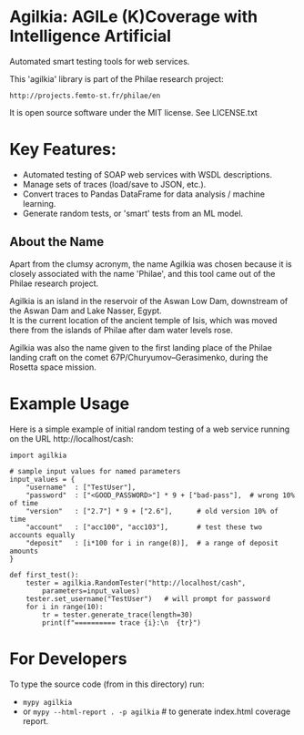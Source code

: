 # Agilkia: AGILe (K)Coverage with Intelligence Artificial

Automated smart testing tools for web services.

This 'agilkia' library is part of the Philae research project:

    http://projects.femto-st.fr/philae/en

It is open source software under the MIT license.  See LICENSE.txt

# Key Features:
* Automated testing of SOAP web services with WSDL descriptions.
* Manage sets of traces (load/save to JSON, etc.).
* Convert traces to Pandas DataFrame for data analysis / machine learning.
* Generate random tests, or 'smart' tests from an ML model.
 

## About the Name

Apart from the clumsy acronym, the name Agilkia was chosen because
it is closely associated with the name 'Philae', and this tool
came out of the Philae research project.

Agilkia is an island in the reservoir of the Aswan Low Dam, 
downstream of the Aswan Dam and Lake Nasser, Egypt.  
It is the current location of the ancient temple of Isis, which was 
moved there from the islands of Philae after dam water levels rose.
    
Agilkia was also the name given to the first landing place of the
Philae landing craft on the comet 67P/Churyumov–Gerasimenko,
during the Rosetta space mission.



# Example Usage

Here is a simple example of initial random testing of a web service
running on the URL http://localhost/cash:
```
import agilkia

# sample input values for named parameters
input_values = {
    "username"  : ["TestUser"],
    "password"  : ["<GOOD_PASSWORD>"] * 9 + ["bad-pass"],  # wrong 10% of time
    "version"   : ["2.7"] * 9 + ["2.6"],      # old version 10% of time
    "account"   : ["acc100", "acc103"],       # test these two accounts equally
    "deposit"   : [i*100 for i in range(8)],  # a range of deposit amounts
}

def first_test():
    tester = agilkia.RandomTester("http://localhost/cash",
        parameters=input_values)
    tester.set_username("TestUser")   # will prompt for password
    for i in range(10):
        tr = tester.generate_trace(length=30)
        print(f"========== trace {i}:\n  {tr}")
```

# For Developers

To type the source code (from in this directory) run:
* ``mypy agilkia``
* or ``mypy --html-report . -p agilkia``  # to generate index.html coverage report. 


